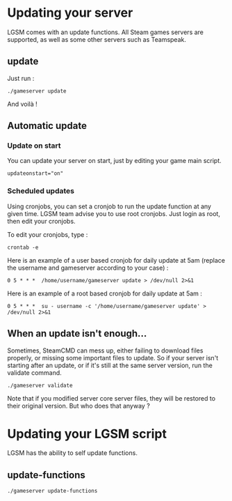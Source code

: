 # Updating your server

LGSM comes with an update functions. All Steam games servers are supported, as well as some other servers such as Teamspeak.


## update

Just run : 

`./gameserver update`

And voilà !

## Automatic update

### Update on start

You can update your server on start, just by editing your game main script.

`updateonstart="on"`

### Scheduled updates

Using cronjobs, you can set a cronjob to run the update function at any given time.
LGSM team advise you to use root cronjobs. Just login as root, then edit your cronjobs. 

To edit your cronjobs, type : 

`crontab -e`

Here is an example of a user based cronjob for daily update at 5am (replace the username and gameserver according to your case) : 

`0 5 * * *  /home/username/gameserver update > /dev/null 2>&1`

Here is an example of a root based cronjob for daily update at 5am : 

`0 5 * * *  su - username -c '/home/username/gameserver update' > /dev/null 2>&1`



## When an update isn't enough...

Sometimes, SteamCMD can mess up, either failing to download files properly, or missing some important files to update.
So if your server isn't starting after an update, or if it's still at the same server version, run the validate command.

`./gameserver validate`

Note that if you modified server core server files, they will be restored to their original version. But who does that anyway ?



# Updating your LGSM script
LGSM has the ability to self update functions.

update-functions
-----

    ./gameserver update-functions